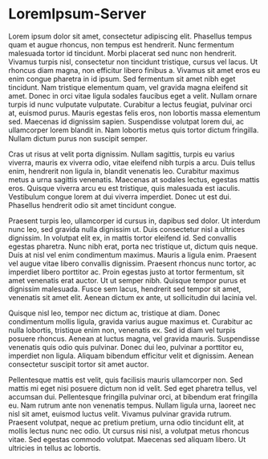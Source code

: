# LoremIpsum-Server
Lorem ipsum dolor sit amet, consectetur adipiscing elit. Phasellus tempus quam et augue rhoncus, non tempus est hendrerit. Nunc fermentum malesuada tortor id tincidunt. Morbi placerat sed nunc non hendrerit. Vivamus turpis nisl, consectetur non tincidunt tristique, cursus vel lacus. Ut rhoncus diam magna, non efficitur libero finibus a. Vivamus sit amet eros eu enim congue pharetra in id ipsum. Sed fermentum sit amet nibh eget tincidunt. Nam tristique elementum quam, vel gravida magna eleifend sit amet. Donec in orci vitae ligula sodales faucibus eget a velit. Nullam ornare turpis id nunc vulputate vulputate. Curabitur a lectus feugiat, pulvinar orci at, euismod purus. Mauris egestas felis eros, non lobortis massa elementum sed. Maecenas id dignissim sapien. Suspendisse volutpat lorem dui, ac ullamcorper lorem blandit in. Nam lobortis metus quis tortor dictum fringilla. Nullam dictum purus non suscipit semper.

Cras ut risus at velit porta dignissim. Nullam sagittis, turpis eu varius viverra, mauris ex viverra odio, vitae eleifend nibh turpis a arcu. Duis tellus enim, hendrerit non ligula in, blandit venenatis leo. Curabitur maximus metus a urna sagittis venenatis. Maecenas at sodales lectus, egestas mattis eros. Quisque viverra arcu eu est tristique, quis malesuada est iaculis. Vestibulum congue lorem at dui viverra imperdiet. Donec ut est dui. Phasellus hendrerit odio sit amet tincidunt congue.

Praesent turpis leo, ullamcorper id cursus in, dapibus sed dolor. Ut interdum nunc leo, sed gravida nulla dignissim ut. Duis consectetur nisl a ultrices dignissim. In volutpat elit ex, in mattis tortor eleifend id. Sed convallis egestas pharetra. Nunc nibh erat, porta nec tristique ut, dictum quis neque. Duis at nisl vel enim condimentum maximus. Mauris a ligula enim. Praesent vel augue vitae libero convallis dignissim. Praesent rhoncus nunc tortor, ac imperdiet libero porttitor ac. Proin egestas justo at tortor fermentum, sit amet venenatis erat auctor. Ut ut semper nibh. Quisque tempor purus et dignissim malesuada. Fusce sem lacus, hendrerit sed tempor sit amet, venenatis sit amet elit. Aenean dictum ex ante, ut sollicitudin dui lacinia vel.

Quisque nisl leo, tempor nec dictum ac, tristique at diam. Donec condimentum mollis ligula, gravida varius augue maximus et. Curabitur ac nulla lobortis, tristique enim non, venenatis ex. Sed id diam vel turpis posuere rhoncus. Aenean at luctus magna, vel gravida mauris. Suspendisse venenatis quis odio quis pulvinar. Donec dui leo, pulvinar a porttitor eu, imperdiet non ligula. Aliquam bibendum efficitur velit et dignissim. Aenean consectetur suscipit tortor sit amet auctor.

Pellentesque mattis est velit, quis facilisis mauris ullamcorper non. Sed mattis mi eget nisi posuere dictum non id velit. Sed eget pharetra tellus, vel accumsan dui. Pellentesque fringilla pulvinar orci, at bibendum erat fringilla eu. Nam rutrum ante non venenatis tempus. Nullam ligula urna, laoreet nec nisl sit amet, euismod luctus velit. Vivamus pulvinar gravida rutrum. Praesent volutpat, neque ac pretium pretium, urna odio tincidunt elit, at mollis lectus nunc nec odio. Ut cursus nisi nisl, a volutpat metus rhoncus vitae. Sed egestas commodo volutpat. Maecenas sed aliquam libero. Ut ultricies in tellus ac lobortis.
